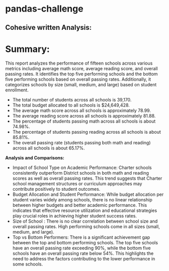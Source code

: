 # pandas-challenge

## Cohesive written Analysis:

# Summary:
This report analyzes the performance of fifteen schools across various metrics including average math score, average reading score, and overall passing rates. It identifies the top five performing schools and the bottom five performing schools based on overall passing rates. Additionally, it categorizes schools by size (small, medium, and large) based on student enrollment.

- The total number of students across all schools is 39,170.
- The total budget allocated to all schools is $24,649,428.
- The average math score across all schools is approximately 78.99.
- The average reading score across all schools is approximately 81.88.
- The percentage of students passing math across all schools is about 74.98%.
- The percentage of students passing reading across all schools is about 85.81%.
- The overall passing rate (students passing both math and reading) across all schools is about 65.17%.

**Analysis and Comparisons:**
- Impact of School Type on Academic Performance:
    Charter schools consistently outperform District schools in both math and reading scores as well as overall passing rates. This trend suggests that Charter school management structures or curriculum approaches   may contribute positively to student outcomes.
- Budget Allocation and Student Performance:
	While budget allocation per student varies widely among schools, there is no linear relationship between higher budgets and better academic performance. This indicates that effective resource utilization and educational strategies play crucial roles in achieving higher student success rates.
- Size of  School :
	There is no clear correlation between school size and overall passing rates. High performing schools come in all sizes (small, medium, and large).
- Top vs Bottom Performers: 
	 There is a significant achievement gap between the top and bottom performing schools. The top five schools have an overall passing rate exceeding 90%, while the bottom five schools have an overall passing rate below 54%. This highlights the need to address the factors contributing to the lower performance in some schools.
